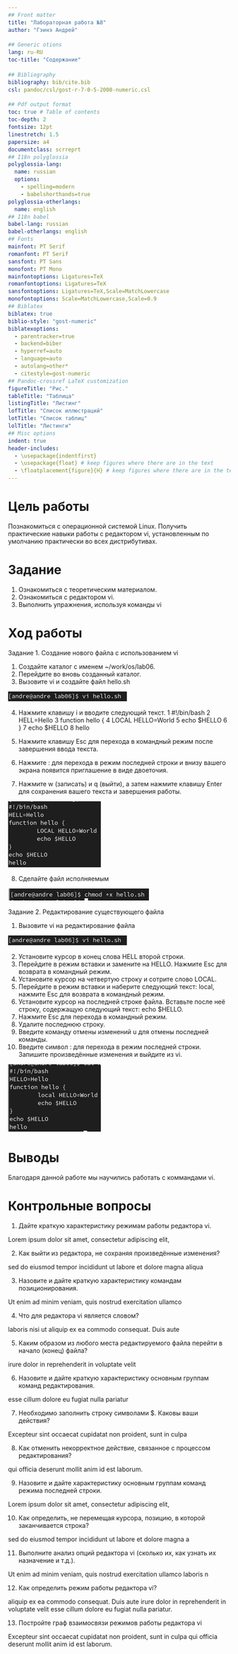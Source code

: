 ```yaml
---
## Front matter
title: "Лабораторная работа №8"
author: "Гэинэ Андрей"

## Generic otions
lang: ru-RU
toc-title: "Содержание"

## Bibliography
bibliography: bib/cite.bib
csl: pandoc/csl/gost-r-7-0-5-2008-numeric.csl

## Pdf output format
toc: true # Table of contents
toc-depth: 2
fontsize: 12pt
linestretch: 1.5
papersize: a4
documentclass: scrreprt
## I18n polyglossia
polyglossia-lang:
  name: russian
  options:
	- spelling=modern
	- babelshorthands=true
polyglossia-otherlangs:
  name: english
## I18n babel
babel-lang: russian
babel-otherlangs: english
## Fonts
mainfont: PT Serif
romanfont: PT Serif
sansfont: PT Sans
monofont: PT Mono
mainfontoptions: Ligatures=TeX
romanfontoptions: Ligatures=TeX
sansfontoptions: Ligatures=TeX,Scale=MatchLowercase
monofontoptions: Scale=MatchLowercase,Scale=0.9
## Biblatex
biblatex: true
biblio-style: "gost-numeric"
biblatexoptions:
  - parentracker=true
  - backend=biber
  - hyperref=auto
  - language=auto
  - autolang=other*
  - citestyle=gost-numeric
## Pandoc-crossref LaTeX customization
figureTitle: "Рис."
tableTitle: "Таблица"
listingTitle: "Листинг"
lofTitle: "Список иллюстраций"
lotTitle: "Список таблиц"
lolTitle: "Листинги"
## Misc options
indent: true
header-includes:
  - \usepackage{indentfirst}
  - \usepackage{float} # keep figures where there are in the text
  - \floatplacement{figure}{H} # keep figures where there are in the text
---
```


# Цель работы

Познакомиться с операционной системой Linux. Получить практические навыки работы с редактором vi, установленным по умолчанию практически во всех дистрибутивах.

# Задание

1. Ознакомиться с теоретическим материалом.
2. Ознакомиться с редактором vi.
3. Выполнить упражнения, используя команды vi


# Ход работы

Задание 1. Создание нового файла с использованием vi
1. Создайте каталог с именем ~/work/os/lab06.
2. Перейдите во вновь созданный каталог.
3. Вызовите vi и создайте файл hello.sh

![Рис.1](image\picture1.png)

4. Нажмите клавишу i и вводите следующий текст.
  1 #!/bin/bash
  2 HELL=Hello
  3 function hello {
  4 LOCAL HELLO=World
  5 echo $HELLO
  6 }
  7 echo $HELLO
  8 hello

5. Нажмите клавишу Esc для перехода в командный режим после завершения ввода
текста.
6. Нажмите : для перехода в режим последней строки и внизу вашего экрана появится
приглашение в виде двоеточия.
7. Нажмите w (записать) и q (выйти), а затем нажмите клавишу Enter для сохранения
вашего текста и завершения работы.

![Рис.2](image\picture2.png)

8. Сделайте файл исполняемым

![Рис.3](image\picture3.png)

Задание 2. Редактирование существующего файла
1. Вызовите vi на редактирование файла

![Рис.4](image\picture1.png)

2. Установите курсор в конец слова HELL второй строки.
3. Перейдите в режим вставки и замените на HELLO. Нажмите Esc для возврата в командный режим.
4. Установите курсор на четвертую строку и сотрите слово LOCAL.
5. Перейдите в режим вставки и наберите следующий текст: local, нажмите Esc для
возврата в командный режим.
6. Установите курсор на последней строке файла. Вставьте после неё строку, содержащую
следующий текст: echo $HELLO.
7. Нажмите Esc для перехода в командный режим.
8. Удалите последнюю строку.
9. Введите команду отмены изменений u для отмены последней команды.
10. Введите символ : для перехода в режим последней строки. Запишите произведённые
изменения и выйдите из vi.

![Рис.5](image\picture4.png)

# Выводы

Благодаря данной работе мы научились работать с коммандами vi.

# Контрольные вопросы

1. Дайте краткую характеристику режимам работы редактора vi.

Lorem ipsum dolor sit amet, consectetur adipiscing elit,

2. Как выйти из редактора, не сохраняя произведённые изменения?

sed do eiusmod tempor incididunt ut labore et dolore magna aliqua

3. Назовите и дайте краткую характеристику командам позиционирования.

Ut enim ad minim veniam, quis nostrud exercitation ullamco

4. Что для редактора vi является словом?

laboris nisi ut aliquip ex ea commodo consequat. Duis aute

5. Каким образом из любого места редактируемого файла перейти в начало (конец)
файла?

irure dolor in reprehenderit in voluptate velit

6. Назовите и дайте краткую характеристику основным группам команд редактирования.

esse cillum dolore eu fugiat nulla pariatur

7. Необходимо заполнить строку символами $. Каковы ваши действия?

Excepteur sint occaecat cupidatat non proident, sunt in culpa

8. Как отменить некорректное действие, связанное с процессом редактирования?

qui officia deserunt mollit anim id est laborum.

9. Назовите и дайте характеристику основным группам команд режима последней строки.

Lorem ipsum dolor sit amet, consectetur adipiscing elit,

10. Как определить, не перемещая курсора, позицию, в которой заканчивается строка?

sed do eiusmod tempor incididunt ut labore et dolore magna a

11. Выполните анализ опций редактора vi (сколько их, как узнать их назначение и т.д.).

Ut enim ad minim veniam, quis nostrud exercitation ullamco laboris n

12. Как определить режим работы редактора vi?

aliquip ex ea commodo consequat. Duis aute irure dolor in reprehenderit in voluptate velit esse cillum dolore eu fugiat nulla pariatur. 

13. Постройте граф взаимосвязи режимов работы редактора vi

Excepteur sint occaecat cupidatat non proident, sunt in culpa qui officia deserunt mollit anim id est laborum.